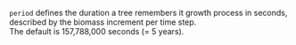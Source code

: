 
`period` defines the duration a tree remembers it growth process in seconds, described by the biomass increment per time step.   
The default is 157,788,000 seconds (= 5 years).
